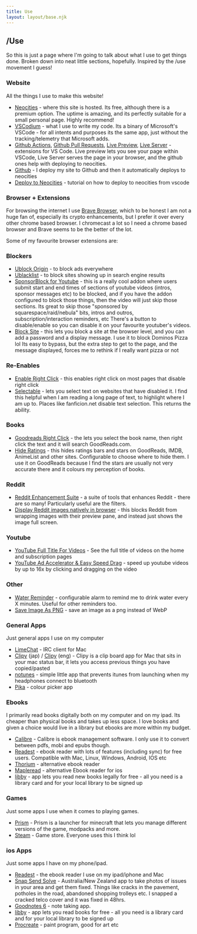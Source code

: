```yaml
---
title: Use
layout: layout/base.njk
---
```


<!-- Intro -->

## /Use

So this is just a page where I'm going to talk about what I use to get things done. Broken down into neat little sections, hopefully. Inspired by the /use movement I guess!   

<!-- Website Stuff -->

<div class="textbox">

### Website 

All the things I use to make this website! 

  - <a href="http://www.neocities.com">Neocities</a> - where this site is hosted. Its free, although there is a premium option. The uptime is amazing, and its perfectly suitable for a small personal page. Highly recommend!
  - <a href="https://vscodium.com/">VSCodium</a> - what I use to write my code. Its a binary of Microsoft's VSCode - for all intents and purposes its the same app, just without the tracking/telemetry that Microsoft adds. 
  - <a href="https://marketplace.visualstudio.com/items?itemName=GitHub.vscode-github-actions">Github Actions</a>, <a href="https://marketplace.visualstudio.com/items?itemName=GitHub.vscode-pull-request-github">Github Pull Requests</a>, <a href="https://marketplace.visualstudio.com/items?itemName=ms-vscode.live-server">Live Preview</a>, <a href="https://marketplace.visualstudio.com/items?itemName=ritwickdey.LiveServer">Live Server</a> - extensions for VS Code. Live preview lets you see your page within VSCode, Live Server serves the page in your browser, and the github ones help with deploying to neocities. 
  - <a href="https://github.com">Github</a> - I deploy my site to Github and then it automatically deploys to neocities 
  - <a href="https://petrapixel.neocities.org/blog/neocities-automatic-deployment">Deploy to Neocities</a> - tutorial on how to deploy to neocities from vscode 

</div>


<!-- Browser Extensions -->

<div class="textbox">

### Browser + Extensions 

For browsing the internet I use <a href="https://brave.com/">Brave Browser</a>, which to be honest I am not a huge fan of, especially its crypto enhancements, but I prefer it over every other chrome based browser. I chromecast a lot so I need a chrome based browser and Brave seems to be the better of the lot. 

Some of my favourite browser extensions are: 

### Blockers

- <a href="https://ublockorigin.com/">Ublock Origin</a> - to block ads everywhere  
- <a href="https://ublacklist.github.io/docs">Ublacklist</a> - to block sites showing up in search engine results 
- <a href="https://chromewebstore.google.com/detail/sponsorblock-for-youtube/mnjggcdmjocbbbhaepdhchncahnbgone">SponsorBlock for Youtube</a> - this is a really cool addon where users submit start and end times of sections of youtube videos (intros, sponsor messages etc) to be blocked, and if you have the addon configured to block those things, then the video will just skip those sections. Its great to skip those "sponsored by squarespace/raid/nebula" bits, intros and outros, subscription/interaction reminders, etc There's a button to disable/enable so you can disable it on your favourite youtuber's videos.
- <a href="https://webextension.org/listing/block-site.html">Block Site</a> - this lets you block a site at the browser level, and you can add a password and a display message. I use it to block Dominos Pizza lol Its easy to bypass, but the extra step to get to the page, and the message displayed, forces me to rethink if I really want pizza or not 

### Re-Enables

- <a href="https://chromewebstore.google.com/detail/enable-right-click/hhojmcideegachlhfgfdhailpfhgknjm">Enable Right Click</a> - this enables right click on most pages that disable right click 
- <a href="https://chromewebstore.google.com/detail/selectable-for-fanfiction/jcidlhgdoojamkbpmhbpgldmajnobefd">Selectable</a> - lets you select text on websites that have disabled it. I find this helpful when I am reading a long page of text, to highlight where I am up to. Places like fanficion.net disable text selection. This returns the ability. 

### Books

- <a href="https://chromewebstore.google.com/detail/goodreads-right-click/fbicpmopjallgdpklipffmihodimmcbe">Goodreads Right Click</a> - the lets you select the book name, then right click the text and it will search GoodReads.com. 
- <a href="https://chromewebstore.google.com/detail/hide-ratings-imdbgoodread/cnjhjnjbpedipoamajojlbfakbadgiam">Hide Ratings</a> - this hides ratings bars and stars on GoodReads, IMDB, AnimeList and other sites. Configurable to choose where to hide them. I use it on GoodReads because I find the stars are usually not very accurate there and it colours my perception of books. 

### Reddit 

- <a href="https://chromewebstore.google.com/detail/reddit-enhancement-suite/kbmfpngjjgdllneeigpgjifpgocmfgmb">Reddit Enhancement Suite</a> - a suite of tools that enhances Reddit - there are so many! Particularly useful are the filters. 
- <a href="https://chromewebstore.google.com/detail/display-reddit-images-nat/imiakeaigofbcfdjajmgjfnohjlekndg">Display Reddit images natively in browser</a> - this blocks Reddit from wrapping images with their preview pane, and instead just shows the image full screen. 

### Youtube  

- <a href="https://chromewebstore.google.com/detail/youtube-full-title-for-vi/pgpdaocammeipkkgaeelifgakbhjoiel?hl=en">YouTube Full Title For Videos</a> - See the full title of videos on the home and subscription pages 
- <a href="https://chromewebstore.google.com/detail/youtube-ad-accelerator-ea/lmcggcabhocpfkbddekmconplfjmmgmn">YouTube Ad Accelerator & Easy Speed Drag</a> - speed up youtube videos by up to 16x by clicking and dragging on the video 

### Other 

- <a href="https://chromewebstore.google.com/detail/water-reminder/kbcogmlnjaoecibenadekhkeelgdpmnb">Water Reminder</a> - configurable alarm to remind me to drink water every X minutes. Useful for other reminders too. 
- <a href="https://chromewebstore.google.com/detail/save-image-as-png/nkokmeaibnajheohncaamjggkanfbphi?hl=en">Save Image As PNG</a> - save an image as a png instead of WebP

</div>

<!-- General Apps -->

<div class="textbox">

### General Apps 

Just general apps I use on my computer 

- <a href="http://limechat.net/mac/">LimeChat</a> - IRC client for Mac 
- <a href="https://clipy-app.com/">Clipy</a> (jap) / <a href="https://github.com/Clipy/Clipy">Clipy</a> (eng) - Clipy is a clip board app for Mac that sits in your mac status bar, it lets you access previous things you have copied/pasted 
- <a href="https://github.com/tombonez/noTunes">notunes</a> - simple little app that prevents itunes from launching when my headphones connect to bluetooth
- <a href="https://superhighfives.com/pika">Pika</a> - colour picker app 
 
</div>


<!-- Ebooks -->
<div class="textbox">

### Ebooks

I primarily read books digitally both on my computer and on my ipad. Its cheaper than physical books and takes up less space. I love books and given a choice would live in a library but ebooks are more within my budget.

- <a href="https://calibre-ebook.com/">Calibre</a> - Calibre is ebook management software. I only use it to convert between pdfs, mobi and epubs though.
- <a href="https://readest.com/">Readest</a> - ebook reader with lots of features (including sync) for free users. Compatible with Mac, Linux, Windows, Android, IOS etc
- <a href="https://thorium.edrlab.org/">Thorium</a> - alternative ebook reader
- <a href="https://www.maplepop.com/web/mr/index.php">Mapleread</a> - alternative Ebook reader for ios
- <a href="https://libbyapp.com">libby</a> - app lets you read new books legally for free - all you need is a library card and for your local library to be signed up

</div>

<!-- Games -->

<div class="textbox">

### Games

Just some apps I use when it comes to playing games. 

- <a href="https://prismlauncher.org/">Prism</a> - Prism is a launcher for minecraft that lets you manage different versions of the game, modpacks and more.
- <a href="https://store.steampowered.com/">Steam</a> - Game store. Everyone uses this I think lol

</div>

<!-- ios Apps -->
<div class="textbox">

### ios Apps

Just some apps I have on my phone/ipad.

- <a href="https://readest.com/">Readest</a> - the ebook reader I use on my ipad/iphone and Mac
- <a href="https://www.snapsendsolve.com">Snap Send Solve</a> - Australia/New Zealand app to take photos of issues in your area and get them fixed. Things like cracks in the pavement, potholes in the road, abandoned shopping trolleys etc. I snapped a cracked telco cover and it was fixed in 48hrs.
- <a href="https://www.goodnotes.com">Goodnotes 6</a> - note taking app.
- <a href="https://libbyapp.com">libby</a> - app lets you read books for free - all you need is a library card and for your local library to be signed up
- <a href="https://procreate.com">Procreate</a> - paint program, good for art etc

</div>

